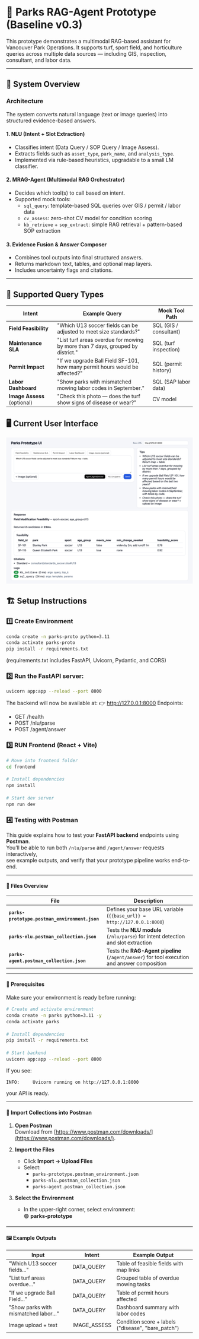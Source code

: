 # 🌿 Parks RAG-Agent Prototype (Baseline v0.3)

This prototype demonstrates a multimodal RAG-based assistant for Vancouver Park Operations.
It supports turf, sport field, and horticulture queries across multiple data sources — including GIS, inspection, consultant, and labor data.

---

## 🧩 System Overview

### Architecture

The system converts natural language (text or image queries) into structured evidence-based answers.

#### 1. NLU (Intent + Slot Extraction)

* Classifies intent (Data Query / SOP Query / Image Assess).
* Extracts fields such as `asset_type`, `park_name`, and `analysis_type`.
* Implemented via rule-based heuristics, upgradable to a small LM classifier.

#### 2. MRAG-Agent (Multimodal RAG Orchestrator)

* Decides which tool(s) to call based on intent.
* Supported mock tools:
  * `sql_query`: template-based SQL queries over GIS / permit / labor data
  * `cv_assess`: zero-shot CV model for condition scoring
  * `kb_retrieve` + `sop_extract`: simple RAG retrieval + pattern-based SOP extraction

#### 3. Evidence Fusion & Answer Composer

* Combines tool outputs into final structured answers.
* Returns markdown text, tables, and optional map layers.
* Includes uncertainty flags and citations.

---

## 🧠 Supported Query Types

| Intent | Example Query | Mock Tool Path |
|--------|---------------|----------------|
| **Field Feasibility** | "Which U13 soccer fields can be adjusted to meet size standards?" | SQL (GIS / consultant) |
| **Maintenance SLA** | "List turf areas overdue for mowing by more than 7 days, grouped by district." | SQL (turf inspection) |
| **Permit Impact** | "If we upgrade Ball Field SF-101, how many permit hours would be affected?" | SQL (permit history) |
| **Labor Dashboard** | "Show parks with mismatched mowing labor codes in September." | SQL (SAP labor data) |
| **Image Assess** (optional) | "Check this photo — does the turf show signs of disease or wear?" | CV model |

## 🖥️ Current User Interface

![UI Screenshot](/UI.png)

## 🏗️ Setup Instructions

### 1️⃣ Create Environment
```bash
conda create -n parks-proto python=3.11
conda activate parks-proto
pip install -r requirements.txt
```
(requirements.txt includes FastAPI, Uvicorn, Pydantic, and CORS)

### 2️⃣ Run the FastAPI server:
```bash
uvicorn app:app --reload --port 8000
```
The backend will now be available at:
👉 http://127.0.0.1:8000
Endpoints:

- GET /health
- POST /nlu/parse
- POST /agent/answer
### 3️⃣ RUN Frontend (React + Vite)
```bash
# Move into frontend folder
cd frontend

# Install dependencies
npm install

# Start dev server
npm run dev
```


### 4️⃣ Testing with Postman

This guide explains how to test your **FastAPI backend** endpoints using **Postman**.  
You’ll be able to run both `/nlu/parse` and `/agent/answer` requests interactively,  
see example outputs, and verify that your prototype pipeline works end-to-end.

---

#### 📁 Files Overview

| File | Description |
|------|--------------|
| **`parks-prototype.postman_environment.json`** | Defines your base URL variable (`{{base_url}} = http://127.0.0.1:8000`) |
| **`parks-nlu.postman_collection.json`** | Tests the **NLU module** (`/nlu/parse`) for intent detection and slot extraction |
| **`parks-agent.postman_collection.json`** | Tests the **RAG-Agent pipeline** (`/agent/answer`) for tool execution and answer composition |

---

#### 🧩 Prerequisites

Make sure your environment is ready before running:

```bash
# Create and activate environment
conda create -n parks python=3.11 -y
conda activate parks

# Install dependencies
pip install -r requirements.txt

# Start backend
uvicorn app:app --reload --port 8000
```

If you see:
```
INFO:     Uvicorn running on http://127.0.0.1:8000
```
your API is ready.

---

#### 🧰 Import Collections into Postman

1. **Open Postman**  
   Download from [https://www.postman.com/downloads/](https://www.postman.com/downloads/).

2. **Import the Files**
   - Click **Import → Upload Files**
   - Select:
     - `parks-prototype.postman_environment.json`
     - `parks-nlu.postman_collection.json`
     - `parks-agent.postman_collection.json`

3. **Select the Environment**
   - In the upper-right corner, select environment:  
     🟢 **parks-prototype**



---

#### 🖼️ Example Outputs

| Input | Intent | Example Output |
|-------|--------|----------------|
| "Which U13 soccer fields..." | DATA_QUERY | Table of feasible fields with map links |
| "List turf areas overdue..." | DATA_QUERY | Grouped table of overdue mowing tasks |
| "If we upgrade Ball Field..." | DATA_QUERY | Table of permit hours affected |
| "Show parks with mismatched labor..." | DATA_QUERY | Dashboard summary with labor codes |
| Image upload + text | IMAGE_ASSESS | Condition score + labels ("disease", "bare_patch") |
